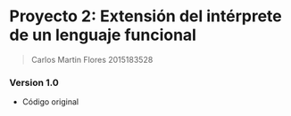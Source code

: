 Proyecto 2: Extensión del intérprete de un lenguaje funcional
=============================================================
>Carlos Martin Flores 2015183528

### Version 1.0
- Código original